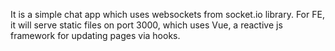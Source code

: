 It is a simple chat app which uses websockets from socket.io library. For FE, it will serve static files on port 3000, which uses Vue, a reactive js framework for updating pages via hooks.
